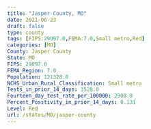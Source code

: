 ```yaml
---
title: "Jasper County, MO"
date: 2021-06-23
draft: false
type: county
tags: [FIPS:29097.0,FEMA:7.0,Small metro,Red]
categories: [MO]
County: Jasper County
State: MO
FIPS: 29097.0
FEMA_Region: 7.0
Population: 121328.0
NCHS_Urban_Rural_Classification: Small metro
Tests_in_prior_14_days: 3528.0
Fourteen_day_test_rate_per_100000: 2908.0
Percent_Positivity_in_prior_14_days: 0.131
Level: Red
url: /states/MO/jasper-county
---
```



